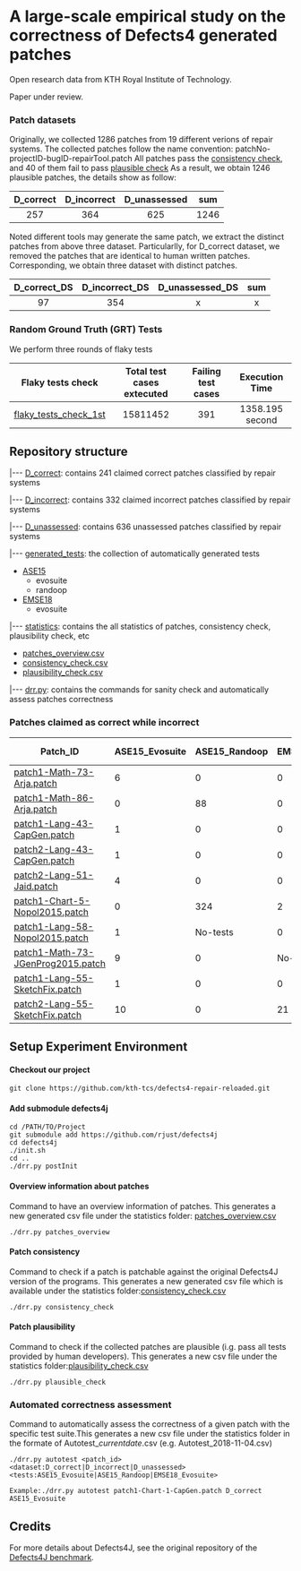 # A large-scale empirical study on the correctness of Defects4 generated patches

Open research data from KTH Royal Institute of Technology. 

Paper under review.

### Patch datasets
Originally, we collected 1286 patches from 19 different verions of repair systems.  The collected patches follow the name convention: patchNo-projectID-bugID-repairTool.patch
All patches pass the [consistency check](https://github.com/kth-tcs/defects4-repair-reloaded/blob/master/statistics/consistency_check.csv), and 40 of them fail to pass [plausible check](https://github.com/kth-tcs/defects4-repair-reloaded/blob/master/statistics/plausibility_check.csv) As a result, we obtain 1246 plausible patches, the details show as follow:

| D_correct   | D_incorrect |  D_unassessed |  sum       |
|   :-----:   |    :-----:  |    :---:      |   :---:    |
|    257      |     364     |    625        |   1246     |

Noted different tools may generate the same patch, we extract the distinct patches from above three dataset. Particularlly,  for D_correct dataset, we removed the patches that are identical to human written patches. Corresponding, we obtain three dataset with distinct patches.

| D_correct_DS   | D_incorrect_DS |  D_unassessed_DS |  sum       |
|   :-----:      |    :-----:     |    :---:         |   :---:    |
|    97          |     354        |     x            |     x      |



### Random Ground Truth (GRT) Tests
We perform three rounds of flaky tests

| Flaky tests check   | Total test cases extecuted | Failing test cases |  Execution Time    |
|   :-----:          |       :-----:              |      :---:         |           :---:    |
|[flaky_tests_check_1st](https://github.com/kth-tcs/defects4-repair-reloaded/blob/master/statistics/flaky_tests_check_1st.csv)    |   15811452    |   391        |  1358.195 second   |




## Repository structure

|--- [D_correct](https://github.com/kth-tcs/defects4-repair-reloaded/tree/master/D_correct): contains 241 claimed correct patches classified by repair systems

|--- [D_incorrect](https://github.com/kth-tcs/defects4-repair-reloaded/tree/master/D_incorrect): contains 332 claimed incorrect patches classified by repair systems

|--- [D_unassessed](https://github.com/kth-tcs/defects4-repair-reloaded/tree/master/D_unassessed): contains 636 unassessed patches classified by repair systems

|--- [generated_tests](https://github.com/kth-tcs/defects4-repair-reloaded/tree/master/generated_tests): the collection of automatically generated tests  
   * [ASE15](https://github.com/kth-tcs/defects4-repair-reloaded/tree/master/generated_tests/ASE15)
       * evosuite
       * randoop
   * [EMSE18](https://github.com/kth-tcs/defects4-repair-reloaded/tree/master/generated_tests/EMSE18)
       * evosuite
       
|--- [statistics](https://github.com/kth-tcs/defects4-repair-reloaded/tree/master/statistics): contains the all statistics of patches, consistency check, plausibility check, etc
   * [patches_overview.csv](https://github.com/kth-tcs/defects4-repair-reloaded/blob/master/statistics/patches_overview.csv)
   * [consistency_check.csv](https://github.com/kth-tcs/defects4-repair-reloaded/blob/master/statistics/consistency_check.csv)
   * [plausibility_check.csv](https://github.com/kth-tcs/defects4-repair-reloaded/blob/master/statistics/plausibility_check.csv)

|--- [drr.py](https://github.com/kth-tcs/defects4-repair-reloaded/blob/master/drr.py): contains the commands for sanity check and automatically assess patches correctness



###  Patches claimed as correct while incorrect

|Patch_ID|ASE15_Evosuite|ASE15_Randoop|EMSE18_Evosuite|True Positive|Assessment|
|--------|  ------      |       ---   |    ---        |      ---    |   ---    |
|[patch1-Math-73-Arja.patch](https://github.com/kth-tcs/defects4-repair-reloaded/blob/master/D_correct/Arja/Math/patch1-Math-73-Arja.patch)|6|0|0|X|[check detail](https://github.com/kth-tcs/defects4-repair-reloaded/blob/master/statistics/Arja_Patches_Assessment.csv)|
|[patch1-Math-86-Arja.patch](https://github.com/kth-tcs/defects4-repair-reloaded/blob/master/D_correct/Arja/Math/patch1-Math-86-Arja.patch)|0|88|0|Y|[check detail](https://github.com/kth-tcs/defects4-repair-reloaded/blob/master/statistics/Arja_Patches_Assessment.csv)|
|[patch1-Lang-43-CapGen.patch](https://github.com/kth-tcs/defects4-repair-reloaded/blob/master/D_correct/CapGen/Lang/patch1-Lang-43-CapGen.patch)|1|0|0|Y|[check detail](https://github.com/kth-tcs/defects4-repair-reloaded/blob/master/statistics/CapGen_Patches_Assessment.csv)|
|[patch2-Lang-43-CapGen.patch](https://github.com/kth-tcs/defects4-repair-reloaded/blob/master/D_correct/CapGen/Lang/patch2-Lang-43-CapGen.patch)|1|0|0|Y|[check detail](https://github.com/kth-tcs/defects4-repair-reloaded/blob/master/statistics/CapGen_Patches_Assessment.csv)|
|[patch2-Lang-51-Jaid.patch](https://github.com/kth-tcs/defects4-repair-reloaded/blob/master/D_correct/Jaid/Lang/patch2-Lang-51-Jaid.patch)|4|0|0|Y|[check detail](https://github.com/kth-tcs/defects4-repair-reloaded/blob/master/statistics/Jaid_Patches_Assessment.csv)|
|[patch1-Chart-5-Nopol2015.patch](https://github.com/kth-tcs/defects4-repair-reloaded/blob/master/D_correct/Nopol2015/Chart/patch1-Chart-5-Nopol2015.patch)|0|324|2|Y|[check detail](https://github.com/kth-tcs/defects4-repair-reloaded/blob/master/statistics/Nopol2015_Patches_Assessment.csv)|
|[patch1-Lang-58-Nopol2015.patch](https://github.com/kth-tcs/defects4-repair-reloaded/blob/master/D_correct/Nopol2015/Lang/patch1-Lang-58-Nopol2015.patch)|1|No-tests|0|Y|[check detail](https://github.com/kth-tcs/defects4-repair-reloaded/blob/master/statistics/Nopol2015_Patches_Assessment.csv)|
|[patch1-Math-73-JGenProg2015.patch](https://github.com/kth-tcs/defects4-repair-reloaded/blob/master/D_correct/JGenProg2015/Math/patch1-Math-73-JGenProg2015.patch)|9|0|No-tests|Y|[check detail](https://github.com/kth-tcs/defects4-repair-reloaded/blob/master/tstatistics/JGenProg2015_Patches_Assessment.csv)|
|[patch1-Lang-55-SketchFix.patch](https://github.com/kth-tcs/defects4-repair-reloaded/blob/master/D_correct/SketchFix/Lang/patch1-Lang-55-SketchFix.patch)|1|0|0|Y|[check detail](https://github.com/kth-tcs/defects4-repair-reloaded/blob/master/statistics/SOFix_Patches_Assessment.csv)|
|[patch2-Lang-55-SketchFix.patch](https://github.com/kth-tcs/defects4-repair-reloaded/blob/master/D_correct/SketchFix/Lang/patch2-Lang-55-SketchFix.patch)|10|0|21|Y|[check detail](https://github.com/kth-tcs/defects4-repair-reloaded/blob/master/statistics/SketchFix_Patches_Assessment.csv)|


## Setup Experiment Environment

#### Checkout our project
```
git clone https://github.com/kth-tcs/defects4-repair-reloaded.git
```
#### Add submodule defects4j
```
cd /PATH/TO/Project
git submodule add https://github.com/rjust/defects4j
cd defects4j 
./init.sh
cd ..
./drr.py postInit
```
#### Overview information about patches

Command to have an overview information of patches. This generates a new generated csv file under the statistics folder: [patches_overview.csv](https://github.com/kth-tcs/defects4-repair-reloaded/blob/master/statistics/patches_overview.csv)
```
./drr.py patches_overview
```
#### Patch consistency

Command to check if a patch is patchable against the original Defects4J version of the programs. This generates a new generated csv file which is available under the statistics folder:[consistency_check.csv](https://github.com/kth-tcs/defects4-repair-reloaded/blob/master/tables/consistency_check.csv)
```
./drr.py consistency_check
```
#### Patch plausibility

Command to check if the collected patches are plausible (i.g. pass all tests provided by human developers). This generates a new csv file under the statistics folder:[plausibility_check.csv](https://github.com/kth-tcs/defects4-repair-reloaded/blob/master/statistics/plausibility_check.csv)
```
./drr.py plausible_check
```

### Automated correctness assessment
Command to automatically assess the correctness of a given patch with the specific test suite.This generates a new csv file under the statistics folder in the formate of Autotest_*currentdate*.csv (e.g. Autotest_2018-11-04.csv)

```
./drr.py autotest <patch_id> <dataset:D_correct|D_incorrect|D_unassessed> <tests:ASE15_Evosuite|ASE15_Randoop|EMSE18_Evosuite>

Example:./drr.py autotest patch1-Chart-1-CapGen.patch D_correct ASE15_Evosuite
```

## Credits

For more details about Defects4J, see the original repository of the [Defects4J benchmark](https://github.com/rjust/defects4j).



